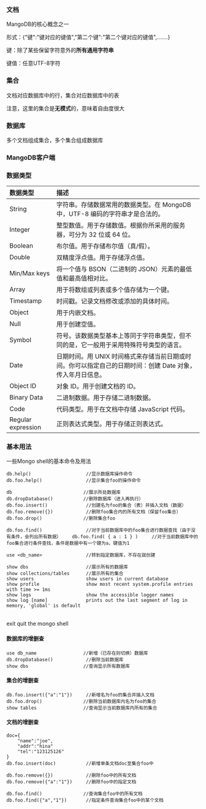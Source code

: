 
### 文档

MangoDB的核心概念之一

形式：{"键":"键对应的键值","第二个键":"第二个键对应的键值",.......}

键：除了某些保留字符意外的**所有通用字符串**

键值：任意UTF-8字符

### 集合

文档对应数据库中的行，集合对应数据库中的表

注意，这里的集合是**无模式**的，意味着自由度很大

### 数据库

多个文档组成集合，多个集合组成数据库

### MangoDB客户端

### 数据类型

| 数据类型           | 描述                                                         |
| :----------------- | :----------------------------------------------------------- |
| String             | 字符串。存储数据常用的数据类型。在 MongoDB 中，UTF-8 编码的字符串才是合法的。 |
| Integer            | 整型数值。用于存储数值。根据你所采用的服务器，可分为 32 位或 64 位。 |
| Boolean            | 布尔值。用于存储布尔值（真/假）。                            |
| Double             | 双精度浮点值。用于存储浮点值。                               |
| Min/Max keys       | 将一个值与 BSON（二进制的 JSON）元素的最低值和最高值相对比。 |
| Array              | 用于将数组或列表或多个值存储为一个键。                       |
| Timestamp          | 时间戳。记录文档修改或添加的具体时间。                       |
| Object             | 用于内嵌文档。                                               |
| Null               | 用于创建空值。                                               |
| Symbol             | 符号。该数据类型基本上等同于字符串类型，但不同的是，它一般用于采用特殊符号类型的语言。 |
| Date               | 日期时间。用 UNIX 时间格式来存储当前日期或时间。你可以指定自己的日期时间：创建 Date 对象，传入年月日信息。 |
| Object ID          | 对象 ID。用于创建文档的 ID。                                 |
| Binary Data        | 二进制数据。用于存储二进制数据。                             |
| Code               | 代码类型。用于在文档中存储 JavaScript 代码。                 |
| Regular expression | 正则表达式类型。用于存储正则表达式。                         |

### 基本用法

一些Mongo shell的基本命令及用法

    db.help()               	 //显示数据库操作命令
    db.foo.help()                //显示集合foo的操作命令
    
    db             			    //展示所处数据库
    db.dropDatabase()			//删除数据库（进入再执行）
    db.foo.insert()      	     //创建名为foo的集合（表）并插入文档（数据）	             
    db.foo.remove({})            //删除foo集合内的所有文档（保留foo集合）
    db.foo.drop()				//删除集合foo
    
    db.foo.find()                //对于当前数据库中的foo集合进行数据查找（由于没有条件，会列出所有数据）    db.foo.find( { a : 1 } )     //对于当前数据库中的foo集合进行条件查找，条件是数据中有一个键为a，键值为1
    
    use <db_name>                //转到指定数据库，不存在就创建
    
    show dbs                     //展示所有的数据库
    show collections/tables	     //展示所有的集合
    show users                   show users in current database
    show profile                 show most recent system.profile entries with time >= 1ms
    show logs                    show the accessible logger names
    show log [name]              prints out the last segment of log in memory, 'global' is default


​    
    exit                         quit the mongo shell
#### 数据库的增删查

```
use db_name					//新增（已存在则切换）数据库
db.dropDatabase()		     //删除当前数据库
show dbs				    //查询显示所有数据库
```

#### 集合的增删查

```
db.foo.insert({"a":"1"})	 //新增名为foo的集合并插入文档
db.foo.drop()			    //删除当前数据库内名为foo的集合
show tables				    //查询显示当前数据库内所有的集合
```

#### 文档的增删查

```
doc={
	"name":"joe",
	"addr":"hina"
	"tel":"123125126"
}
db.foo.insert(doc)	         //新增单条文档doc至集合foo中

db.foo.remove({})     		 //删除foo中的所有文档
db.foo.remove({"a":"1"})	 //删除foo中的指定文档

db.foo.find()				//查询集合foo中的所有文档
db.foo.find({"a","1"})   	 //指定条件查询集合foo中的某个文档
```

<!--20190705-->


